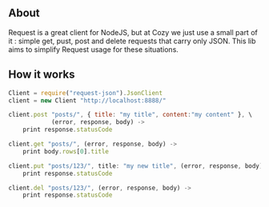 ## About

Request is a great client for NodeJS, but at Cozy we just use a small part of
it : simple get, pust, post and delete requests that carry only JSON. This lib
aims to simplify Request usage for these situations.

## How it works

```javascript
Client = require("request-json").JsonClient
client = new Client "http://localhost:8888/"

client.post "posts/", { title: "my title", content:"my content" }, \
            (error, response, body) ->
    print response.statusCode

client.get "posts/", (error, response, body) ->
    print body.rows[0].title

client.put "posts/123/", title: "my new title", (error, response, body) ->
    print response.statusCode

client.del "posts/123/", (error, response, body) ->
    print response.statusCode
```
